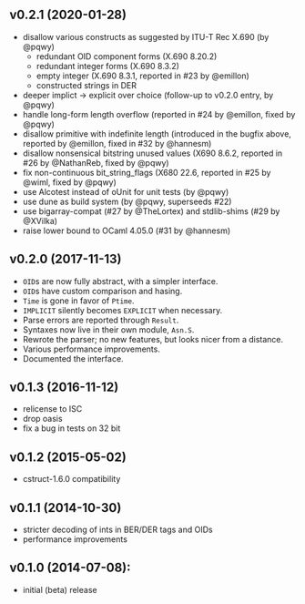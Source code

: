 ## v0.2.1 (2020-01-28)
* disallow various constructs as suggested by ITU-T Rec X.690 (by @pqwy)
  * redundant OID component forms (X.690 8.20.2)
  * redundant integer forms (X.690 8.3.2)
  * empty integer (X.690 8.3.1, reported in #23 by @emillon)
  * constructed strings in DER
* deeper implict -> explicit over choice (follow-up to v0.2.0 entry, by @pqwy)
* handle long-form length overflow (reported in #24 by @emillon, fixed by @pqwy)
* disallow primitive with indefinite length (introduced in the bugfix above,
  reported by @emillon, fixed in #32 by @hannesm)
* disallow nonsensical bitstring unused values (X690 8.6.2, reported in #26
  by @NathanReb, fixed by @pqwy)
* fix non-continuous bit_string_flags (X680 22.6, reported in #25 by @wiml,
  fixed by @pqwy)
* use Alcotest instead of oUnit for unit tests (by @pqwy)
* use dune as build system (by @pqwy, superseeds #22)
* use bigarray-compat (#27 by @TheLortex) and stdlib-shims (#29 by @XVilka)
* raise lower bound to OCaml 4.05.0 (#31 by @hannesm)

## v0.2.0 (2017-11-13)
* `OID`s are now fully abstract, with a simpler interface.
* `OID`s have custom comparison and hasing.
* `Time` is gone in favor of `Ptime`.
* `IMPLICIT` silently becomes `EXPLICIT` when necessary.
* Parse errors are reported through `Result`.
* Syntaxes now live in their own module, `Asn.S`.
* Rewrote the parser; no new features, but looks nicer from a distance.
* Various performance improvements.
* Documented the interface.

## v0.1.3 (2016-11-12)
* relicense to ISC
* drop oasis
* fix a bug in tests on 32 bit

## v0.1.2 (2015-05-02)
* cstruct-1.6.0 compatibility

## v0.1.1 (2014-10-30)
* stricter decoding of ints in BER/DER tags and OIDs
* performance improvements

## v0.1.0 (2014-07-08):
* initial (beta) release
